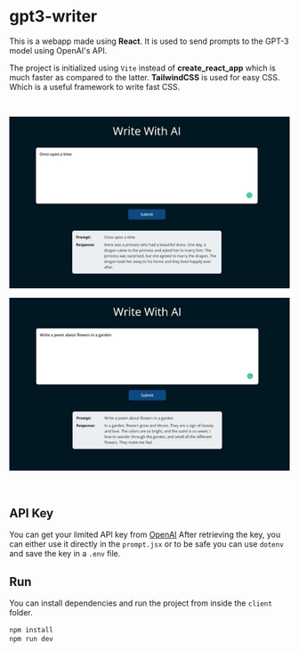 # gpt3-writer

This is a webapp made using **React**. It is used to send prompts to the GPT-3 model using OpenAI's API.

The project is initialized using `Vite` instead of **create_react_app** which is much faster as compared to the latter.
**TailwindCSS** is used for easy CSS. Which is a useful framework to write fast CSS.
 
 <br>

![GUI-screenshot-1](screenshot1.2.jpg)


![GUI-screenshot-1](screenshot2.2.jpg)

<br>

## API Key
You can get your limited API key from [OpenAI](https://beta.openai.com/overview)
After retrieving the key, you can either use it directly in the `prompt.jsx` or to be safe you can use `dotenv` and save the key in a `.env` file.

## Run
You can install dependencies and run the project from inside the `client` folder.
```
npm install
npm run dev
```
